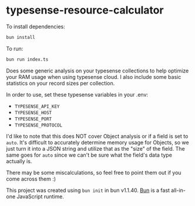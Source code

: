 # typesense-resource-calculator

To install dependencies:

```bash
bun install
```

To run:

```bash
bun run index.ts
```

Does some generic analysis on your typesense collections to help optimize your RAM usage when using typesense cloud. I also include some basic statistics on your
record sizes per collection.

In order to use, set these typesense variables in your .env:
- `TYPESENSE_API_KEY`
- `TYPESENSE_HOST`
- `TYPESENSE_PORT`
- `TYPESENSE_PROTOCOL`

I'd like to note that this does NOT cover Object analysis or if a field is set to `auto`. It's difficult to accurately determine memory usage for Objects, so we just
turn it into a JSON string and utilize that as the "size" of the field. The same goes for `auto` since we can't be sure what the field's data type actually is.

There may be some miscalculations, so feel free to point them out if you come across them :)

This project was created using `bun init` in bun v1.1.40. [Bun](https://bun.sh) is a fast all-in-one JavaScript runtime.

